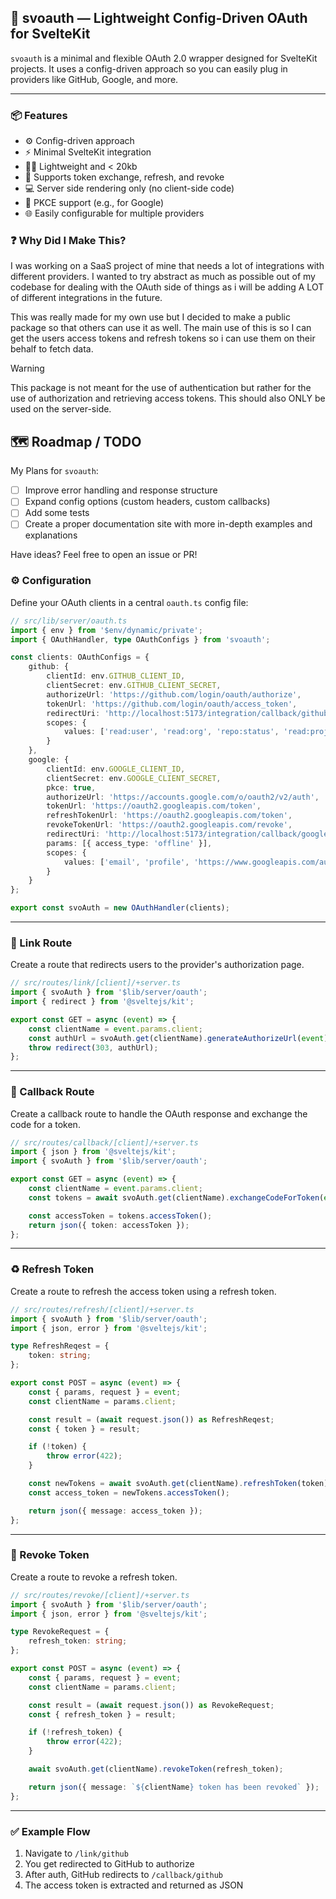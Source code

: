 ## 🔐 svoauth — Lightweight Config-Driven OAuth for SvelteKit

`svoauth` is a minimal and flexible OAuth 2.0 wrapper designed for SvelteKit projects. It uses a config-driven approach so you can easily plug in providers like GitHub, Google, and more.

---



### 📦 Features

- ⚙️ Config-driven approach
- ⚡️ Minimal SvelteKit integration
- 🏋️‍♀️ Lightweight and < 20kb
- 🔄 Supports token exchange, refresh, and revoke
- 💻 Server side rendering only (no client-side code)
- 🔐 PKCE support (e.g., for Google)
- 🌐 Easily configurable for multiple providers

### ❓ Why Did I Make This?
I was working on a SaaS project of mine that needs a lot of integrations with different providers. I wanted to try abstract as much as possible out of my codebase for dealing with the OAuth side of things as i will be adding A LOT of different integrations in the future.

This was really made for my own use but I decided to make a public package so that others can use it as well. The main use of this is so I can get the users access tokens and refresh tokens so i can use them on their behalf to fetch data. 

> [!WARNING]  
> This package is not meant for the use of authentication but rather for the use of authorization and retrieving access tokens. This should also ONLY be used on the server-side.

## 🗺️ Roadmap / TODO

My Plans for `svoauth`:

- [ ] Improve error handling and response structure
- [ ] Expand config options (custom headers, custom callbacks)
- [ ] Add some tests
- [ ] Create a proper documentation site with more in-depth examples and explanations

Have ideas? Feel free to open an issue or PR!

### ⚙️ Configuration

Define your OAuth clients in a central `oauth.ts` config file:

```ts
// src/lib/server/oauth.ts
import { env } from '$env/dynamic/private';
import { OAuthHandler, type OAuthConfigs } from 'svoauth';

const clients: OAuthConfigs = {
    github: {
        clientId: env.GITHUB_CLIENT_ID,
        clientSecret: env.GITHUB_CLIENT_SECRET,
        authorizeUrl: 'https://github.com/login/oauth/authorize',
        tokenUrl: 'https://github.com/login/oauth/access_token',
        redirectUri: 'http://localhost:5173/integration/callback/github',
        scopes: {
            values: ['read:user', 'read:org', 'repo:status', 'read:project']
        }
    },
    google: {
        clientId: env.GOOGLE_CLIENT_ID,
        clientSecret: env.GOOGLE_CLIENT_SECRET,
        pkce: true,
        authorizeUrl: 'https://accounts.google.com/o/oauth2/v2/auth',
        tokenUrl: 'https://oauth2.googleapis.com/token',
        refreshTokenUrl: 'https://oauth2.googleapis.com/token',
        revokeTokenUrl: 'https://oauth2.googleapis.com/revoke',
        redirectUri: 'http://localhost:5173/integration/callback/google',
        params: [{ access_type: 'offline' }],
        scopes: {
            values: ['email', 'profile', 'https://www.googleapis.com/auth/calendar.readonly']
        }
    }
};

export const svoAuth = new OAuthHandler(clients);
```

---

### 🔗 Link Route

Create a route that redirects users to the provider's authorization page.

```ts
// src/routes/link/[client]/+server.ts
import { svoAuth } from '$lib/server/oauth';
import { redirect } from '@sveltejs/kit';

export const GET = async (event) => {
    const clientName = event.params.client;
    const authUrl = svoAuth.get(clientName).generateAuthorizeUrl(event);
    throw redirect(303, authUrl);
};
```
---

### 🎯 Callback Route

Create a callback route to handle the OAuth response and exchange the code for a token.

```ts
// src/routes/callback/[client]/+server.ts
import { json } from '@sveltejs/kit';
import { svoAuth } from '$lib/server/oauth';

export const GET = async (event) => {
    const clientName = event.params.client;
    const tokens = await svoAuth.get(clientName).exchangeCodeForToken(event);

    const accessToken = tokens.accessToken();
    return json({ token: accessToken });
};
```

---

### ♻️ Refresh Token

Create a route to refresh the access token using a refresh token.

```ts
// src/routes/refresh/[client]/+server.ts
import { svoAuth } from '$lib/server/oauth';
import { json, error } from '@sveltejs/kit';

type RefreshReqest = {
    token: string;
};

export const POST = async (event) => {
    const { params, request } = event;
    const clientName = params.client;

    const result = (await request.json()) as RefreshReqest;
    const { token } = result;

    if (!token) {
        throw error(422);
    }

    const newTokens = await svoAuth.get(clientName).refreshToken(token);
    const access_token = newTokens.accessToken();

    return json({ message: access_token });
};
```

---

### 🚫 Revoke Token

Create a route to revoke a refresh token.

```ts
// src/routes/revoke/[client]/+server.ts
import { svoAuth } from '$lib/server/oauth';
import { json, error } from '@sveltejs/kit';

type RevokeRequest = {
    refresh_token: string;
};

export const POST = async (event) => {
    const { params, request } = event;
    const clientName = params.client;

    const result = (await request.json()) as RevokeRequest;
    const { refresh_token } = result;

    if (!refresh_token) {
        throw error(422);
    }

    await svoAuth.get(clientName).revokeToken(refresh_token);

    return json({ message: `${clientName} token has been revoked` });
};
```

---

### ✅ Example Flow

1. Navigate to `/link/github`
2. You get redirected to GitHub to authorize
3. After auth, GitHub redirects to `/callback/github`
4. The access token is extracted and returned as JSON
